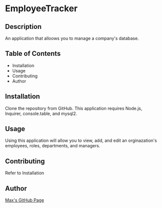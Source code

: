 # EmployeeTracker

## Description
An application that alloows you to manage a company's database.

## Table of Contents
- Installation
- Usage
- Contributing 
- Author

## Installation
Clone the repository from GitHub. This application requires Node.js, Inquirer, console.table, and mysql2. 

## Usage
Using this application will allow you to view, add, and edit an orginazation's employees, roles, departments, and managers.

## Contributing
Refer to Installation

## Author
[Max's GitHub Page](https://github.com/max-lin95)
